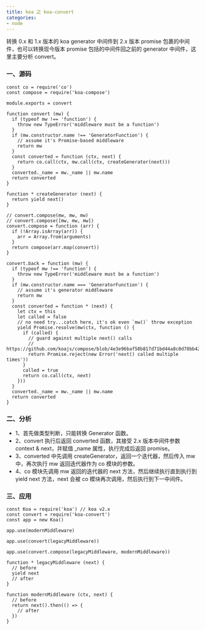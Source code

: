 ```yaml
---
title: koa 之 koa-convert
categories:
- node
---
```

转换 0.x 和 1.x 版本的 koa generator 中间件到 2.x 版本 promise 包裹的中间件，也可以转换现今版本 promise 包括的中间件回之前的 generator 中间件，这里主要分析 convert。
<!--more-->
### 一、源码
```
const co = require('co')
const compose = require('koa-compose')

module.exports = convert

function convert (mw) {
  if (typeof mw !== 'function') {
    throw new TypeError('middleware must be a function')
  }
  if (mw.constructor.name !== 'GeneratorFunction') {
    // assume it's Promise-based middleware
    return mw
  }
  const converted = function (ctx, next) {
    return co.call(ctx, mw.call(ctx, createGenerator(next)))
  }
  converted._name = mw._name || mw.name
  return converted
}

function * createGenerator (next) {
  return yield next()
}

// convert.compose(mw, mw, mw)
// convert.compose([mw, mw, mw])
convert.compose = function (arr) {
  if (!Array.isArray(arr)) {
    arr = Array.from(arguments)
  }
  return compose(arr.map(convert))
}

convert.back = function (mw) {
  if (typeof mw !== 'function') {
    throw new TypeError('middleware must be a function')
  }
  if (mw.constructor.name === 'GeneratorFunction') {
    // assume it's generator middleware
    return mw
  }
  const converted = function * (next) {
    let ctx = this
    let called = false
    // no need try...catch here, it's ok even `mw()` throw exception
    yield Promise.resolve(mw(ctx, function () {
      if (called) {
        // guard against multiple next() calls
        // https://github.com/koajs/compose/blob/4e3e96baf58b817d71bd44a8c0d78bb42623aa95/index.js#L36
        return Promise.reject(new Error('next() called multiple times'))
      }
      called = true
      return co.call(ctx, next)
    }))
  }
  converted._name = mw._name || mw.name
  return converted
}
```
### 二、分析
- 1、首先做类型判断，只能转换 Generator 函数。
- 2、convert 执行后返回 converted 函数，其接受 2.x 版本中间件参数 context & next，并赋值 _name 属性，执行完成后返回 promise。
- 3、converted 中先调用 createGenerator，返回一个迭代器，然后传入 mw 中，再次执行 mw 返回迭代器作为 co 模块的参数。
- 4、co 模块先调用 mw 返回的迭代器的 next 方法，然后继续执行直到执行到 yield next 方法，next 会被 co 模块再次调用，然后执行到下一中间件。

### 三、应用
```
const Koa = require('koa') // koa v2.x
const convert = require('koa-convert')
const app = new Koa()

app.use(modernMiddleware)

app.use(convert(legacyMiddleware))

app.use(convert.compose(legacyMiddleware, modernMiddleware))

function * legacyMiddleware (next) {
  // before
  yield next
  // after
}

function modernMiddleware (ctx, next) {
  // before
  return next().then(() => {
    // after
  })
}
```